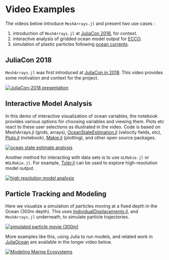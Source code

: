 # Video Examples

The videos below introduce `MeshArrays.jl` and present two use cases :

1. introduction of `MeshArrays.jl` at [JuliaCon 2018](https://www.youtube.com/live/RDxAy_zSUvg?feature=share), for context.
1. interactive analysis of gridded ocean model output for [ECCO](https://ecco-group.org/storymaps.htm?id=69).
1. simulation of plastic particles following [ocean currents](https://youtu.be/6pvKW1hcghg).

## JuliaCon 2018

`MeshArrays.jl` was first introduced at [JuliaCon in 2018](https://juliacon.org/2018/). This video provides some motivation and context for the project.

[![JuliaCon-2018 presentation](https://user-images.githubusercontent.com/20276764/215771788-c52feaae-1257-4525-aa7e-1ccdc175df30.png)](https://youtu.be/RDxAy_zSUvg)

## Interactive Model Analysis

In this demo of interactive visualization of ocean variables, the notebook provides various options for choosing variables and viewing them. Plots etc react to these user selections as illustrated in the video. Code is based on  MeshArrays.jl (grids, arrays), [OceanStateEstimation.jl](https://github.com/gaelforget/OceanStateEstimation.jl) (velocity fields, etc), [Pluto.jl](https://github.com/fonsp/Pluto.jl#readme) (notebook), [Makie.jl](https://docs.makie.org/stable/) (plotting), and other open source packages.

[![ocean state estimate analysis](https://user-images.githubusercontent.com/20276764/144332405-ed8d163f-04b9-408a-8fd0-08d91e9be91b.png)](https://youtu.be/UEmBnzspSRg)

Another method for interacting with data sets is to use `GLMakie.jl` or `WGLMakie.jl`. For example, [Tyler.jl](https://github.com/MakieOrg/Tyler.jl) can be used to explore high-resolution model output.

[![high resolution model analysis](https://user-images.githubusercontent.com/20276764/215533819-d0fe6709-6040-4a71-ad50-cfd5c43e6030.png)](https://youtu.be/TftqT7oZ0Bs)

## Particle Tracking and Modeling

Here we visualize a simulation of particles moving at a fixed depth in the Ocean (300m depth). This uses [IndividualDisplacements.jl](https://github.com/JuliaClimate/IndividualDisplacements.jl), and `MeshArrays.jl` underneath, to simulate particle trajectories. 

[![simulated particle movie (300m)](https://user-images.githubusercontent.com/20276764/84767001-b89a4400-af9f-11ea-956f-2e207f892c4f.png)](https://youtu.be/M6vAUtIsIIY)

More examples like this, using Julia to run models, and related work in [JuliaOcean](https://github.com/JuliaOcean) are available in the longer video below. 

[![Modeling Marine Ecosystems](https://user-images.githubusercontent.com/20276764/132381907-1ab7d682-ea3d-4db7-b245-3cdb9dd2dcd3.png)](https://www.youtube.com/watch?v=UCIRrXz2ZS0)